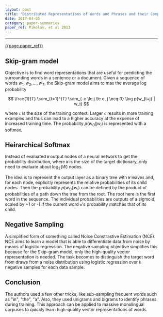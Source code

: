 ```yaml
---
layout: post
title: "Distributed Representations of Words and Phrases and their Compositionality"
date: 2017-04-05
category: paper-summaries
paper_ref: Mikolov, et al 2013
---
```


<script type="text/x-mathjax-config">
MathJax.Hub.Config({
  TeX: { equationNumbers: { autoNumber: "AMS" } },
  tex2jax: {inlineMath: [['$','$'], ['\\(','\\)']]}
});
</script>

<script type="text/javascript" async
  src="https://cdn.mathjax.org/mathjax/latest/MathJax.js?config=TeX-MML-AM_CHTML">
</script> 
---

[{{page.paper_ref}}](https://papers.nips.cc/paper/5021-distributed-representations-of-words-and-phrases-and-their-compositionality.pdf)

## Skip-gram model

Objective is to find word representations that are useful for predicting the surrounding words in a sentence or a document. Given a sequence of words $w_1, w_2, ..., w_T$, the Skip-gram model aims to max the average log probability

$$
\frac{1}{T} \sum_{t=1}^{T} \sum_{-c \le j \le c, j \neq 0} \log p(w_{t+j} | w_t)
$$

where `c` is the size of the training context. Larger `c` results in more training examples and thus can lead to a higher accuracy at the expense of increased training time. The probability $p(w_O \| w_I )$ is represented with a softmax.

## Heirarchical Softmax

Instead of evaluated `W` output nodes of a neural network to get the probability distribution, where `W` is the size of the target dictionary, only need to evaluate about $\log_2 (W)$ nodes.

The idea is to represent the output layer as a binary tree with `W` leaves and, for each node, explicitly represents the relative probabilities of its child nodes. Then the probability $p(w_O \| w_I )$ can be defined by the product of probabilities of a path down the tree from the root. The root here is the first word in the sequence. The individual probabilities are outputs of a sigmoid, scaled by +1 or -1 if the current word `w`'s probability matches that of its child.

## Negative Sampling

A simplified form of something called Noice Constrastive Estimation (NCE). NCE aims to learn a model that is able to differentiate data from noise by means of logistic regression. The negative sampling objective simplifies this because for the Skip-gram model, only the high-quality vector representation is needed. The task becomes to distinguish the target word from draws from a noise distribution using logistic regression over `k` negative samples for each data sample.

## Conclusion

The authors used a few other tricks, like sub-sampling frequent words such as "in", "the", "a". Also, they used unigrams and bigrams to identify phrases during training. This approach can be applied to massive monolingual corpuses to quickly learn high-quality vector representations of words.

